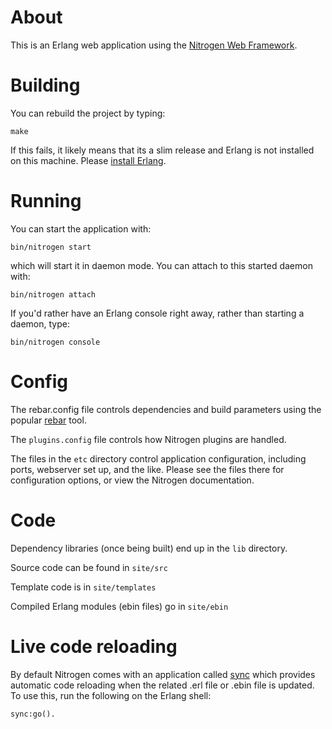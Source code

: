 # About

This is an Erlang web application using the [Nitrogen Web
Framework](https://nitrogenproject.com).

# Building

You can rebuild the project by typing:

```shell
make
```

If this fails, it likely means that its a slim release and Erlang is not
installed on this machine. Please [install
Erlang](https://www.erlang-solutions.com/resources/download.html).

# Running

You can start the application with:

```shell
bin/nitrogen start
```

which will start it in daemon mode.  You can attach to this started daemon
with:

```shell
bin/nitrogen attach
```

If you'd rather have an Erlang console right away, rather than starting a
daemon, type:

```shell
bin/nitrogen console
```

# Config

The rebar.config file controls dependencies and build parameters using the
popular [rebar](http://github.com/rebar/rebar) tool.

The `plugins.config` file controls how Nitrogen plugins are handled.

The files in the `etc` directory control application configuration, including
ports, webserver set up, and the like.  Please see the files there for
configuration options, or view the Nitrogen documentation.

# Code

Dependency libraries (once being built) end up in the `lib` directory.

Source code can be found in `site/src`

Template code is in `site/templates`

Compiled Erlang modules (ebin files) go in `site/ebin`

# Live code reloading

By default Nitrogen comes with an application called [sync](http://github.com/rustyio/sync) which provides automatic code reloading when the related .erl file or .ebin file is updated.  To use this, run the following on the Erlang shell:

```shell
sync:go().
```
